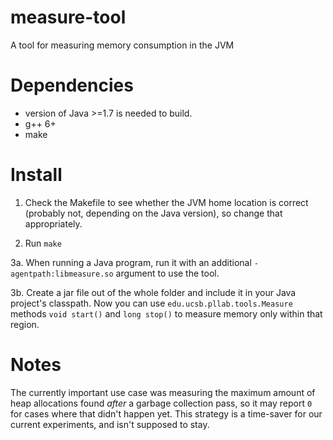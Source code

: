 # measure-tool
A tool for measuring memory consumption in the JVM

# Dependencies

- version of Java >=1.7 is needed to build.
- g++ 6+
- make

# Install

1. Check the Makefile to see whether the JVM home location is correct (probably not, depending on the Java version), so change that appropriately.

2. Run `make`

3a. When running a Java program, run it with an additional `-agentpath:libmeasure.so` argument to use the tool. 

3b. Create a jar file out of the whole folder and include it in your Java project's classpath. Now you can use `edu.ucsb.pllab.tools.Measure` methods `void start()` and `long stop()` to measure memory only within that region.

# Notes

The currently important use case was measuring the maximum amount of heap allocations found _after_ a garbage collection pass, so it may report `0` for cases where that didn't happen yet. This strategy is a time-saver for our current experiments, and isn't supposed to stay.

